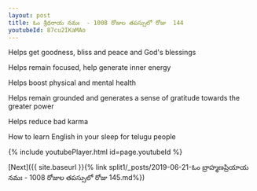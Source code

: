 ```yaml
---
layout: post
title: ఓం శ్రీధరాయ నమః  - 1008 రోజుల తపస్సులో రోజు  144
youtubeId: 87cu2IKaMAo
---
```

 
 
Helps get goodness, bliss and peace and God's blessings
 
Helps remain focused, help generate inner energy 
 
Helps boost physical and mental health 
 
Helps remain grounded and generates a sense of gratitude towards the greater power 
 
Helps reduce bad karma
 
How to learn English in your sleep for telugu people
 
 
 
 


{% include youtubePlayer.html id=page.youtubeId %}
 
[Next]({{ site.baseurl }}{% link split1/_posts/2019-06-21-ఓం బ్రాహ్మణప్రియాయ నమః  - 1008 రోజుల తపస్సులో రోజు  145.md%})
 
